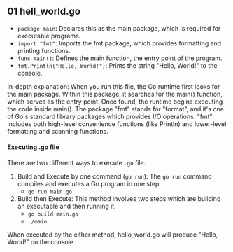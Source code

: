 ## 01 hell_world.go
- `package main`: Declares this as the main package, which is required for executable programs.
- `import "fmt"`: Imports the fmt package, which provides formatting and printing functions.
- `func main()`: Defines the main function, the entry point of the program.
- `fmt.Println("Hello, World!")`: Prints the string "Hello, World!" to the console.

In-depth explanation: When you run this file, the Go runtime first looks for the main package. Within this package, it searches for the main() function, which serves as the entry point. Once found, the runtime begins executing the code inside main(). The package "fmt" stands for "format", and it's one of Go's standard library packages which provides I/O operations. "fmt" includes both high-level convenience functions (like Println) and lower-level formatting and scanning functions.

#### Executing .go file
There are two different ways to execute `.go` file.
1. Build and Execute by one command (`go run`): The `go run` command compiles and executes a Go program in one step.
    - `go run main.go`
2. Build then Execute: This method involves two steps which are building an executable and then running it.
    - `go build main.go`
    - `./main`

When executed by the either method, hello_world.go will produce "Hello, World!" on the console